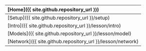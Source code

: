| [Home]({{ site.github.repository_url }}) | 
| :--- |
| [Setup]({{ site.github.repository_url }}/setup) | 
| [Intro]({{ site.github.repository_url }}/lesson/intro) | 
| [Models]({{ site.github.repository_url }}/lesson/model) | 
| [Network]({{ site.github.repository_url }}/lesson/network) | 
